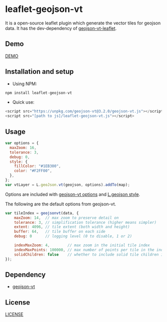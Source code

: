 # leaflet-geojson-vt

It is a open-source leaflet plugin which generate the vector tiles for geojson data. It has the dev-dependency of [geojson-vt-leaflet](https://github.com/handygeospatial/geojson-vt-leaflet).

## Demo

[DEMO](https://iamtekson.github.io/leaflet-geojson-vt/demo/)

## Installation and setup

- Using NPM:

```js
npm install leaflet-geojson-vt
```

- Quick use:

```js
<script src="https://unpkg.com/geojson-vt@3.2.0/geojson-vt.js"></script>
<script src="[path to js]/leaflet-geojson-vt.js"></script>
```

## Usage

```js
var options = {
  maxZoom: 16,
  tolerance: 3,
  debug: 0,
  style: {
    fillColor: "#1EB300",
    color: "#F2FF00",
  },
};
var vtLayer = L.geoJson.vt(geojson, options).addTo(map);
```

Options are included with [geojson-vt options](https://github.com/mapbox/geojson-vt#options) and [L.geojson style](http://leafletjs.com/reference.html#path-options).

The following are the default options from geojson-vt.

```js
var tileIndex = geojsonvt(data, {
    maxZoom: 14,  // max zoom to preserve detail on
    tolerance: 3, // simplification tolerance (higher means simpler)
    extent: 4096, // tile extent (both width and height)
    buffer: 64,   // tile buffer on each side
    debug: 0      // logging level (0 to disable, 1 or 2)

    indexMaxZoom: 4,        // max zoom in the initial tile index
    indexMaxPoints: 100000, // max number of points per tile in the index
    solidChildren: false    // whether to include solid tile children in the index
});
```

## Dependency

- [geojson-vt](https://github.com/mapbox/geojson-vt)

## License

[LICENSE](LICENSE)

